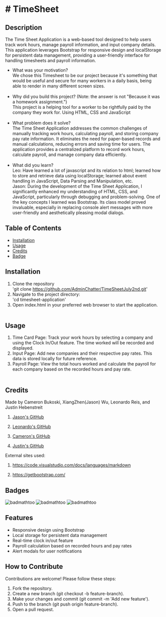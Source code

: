 # # TimeSheet

## Description

The Time Sheet Application is a web-based tool designed to help users track work hours, manage payroll information, and input company details. This application leverages Bootstrap for responsive design and localStorage for persistent data management, providing a user-friendly interface for handling timesheets and payroll information.

- What was your motivation?<br>
   We chose this Timesheet to be our project because it's something that would be useful and secure for many workers in a daily basis, being able to render in many different screen sizes.<br><br>
- Why did you build this project? (Note: the answer is not "Because it was a homework   assignment.")<br>
   This project is a helping tool for a worker to be rightfully paid by the company they work for. Using HTML, CSS and JavaScript<br><br>
- What problem does it solve?<br>
   The Time Sheet Application addresses the common challenges of manually tracking work hours, calculating payroll, and storing company pay rate information. It eliminates the need for paper-based records and manual calculations, reducing errors and saving time for users. The application provides a centralized platform to record work hours, calculate payroll, and manage company data efficiently.<br><br>
- What did you learn?<br>
   Leo: Have learned a lot of javascript and its relation to html; learned how to store and retrieve data using localStorage; learned about event handling in JavaScript, Data Parsing and Manipulation, etc.<br>
   Jason: During the development of the Time Sheet Application, I significantly enhanced my understanding of HTML, CSS, and JavaScript, particularly through debugging and problem-solving. One of the key concepts I learned was Bootstrap. Its class model proved invaluable, especially in replacing console alert messages with more user-friendly and aesthetically pleasing modal dialogs.<br>

## Table of Contents

- [Installation](#installation)
- [Usage](#usage)
- [Credits](#credits)
- [Badge](#badges)

## Installation

   1. Clone the repository <br>
   'git clone https://github.com/AdminChatter/TimeSheetJuly2nd.git'
   2. Navigate to the project directory: <br>
   'cd timesheet-application'
   3. Open index.html in your preferred web browser to start the application.<br><br>

## Usage

   1. Time Card Page: Track your work hours by selecting a company and using the Clock In/Out feature. The time worked will be recorded and displayed.
   2. Input Page: Add new companies and their respective pay rates. This data is stored locally for future reference.
   3. Payroll Page: View the total hours worked and calculate the payroll for each company based on the recorded hours and pay rate.<br><br>

## Credits
Made by Cameron Bukoski, XiangZhen(Jason) Wu, Leonardo Reis, and Justin Hebenstreit

   1. [Jason's GitHub](https://github.com/AdminChatter)

   2. [Leonardo's GitHub](https://github.com/Reisleo99) 

   3. [Cameron's GitHub](https://github.com/LGX10)

   4. [Justin's GitHub](https://github.com/JHebenstreit48)

External sites used:

   1. https://code.visualstudio.com/docs/languages/markdown

   2. https://getbootstrap.com/

## Badges

   ![badmathtoo](https://img.shields.io/badge/javascript-45%)
   ![badmathtoo](https://img.shields.io/badge/html-35%)
   ![badmathtoo](https://img.shields.io/badge/css-20%)

## Features

- Responsive design using Bootstrap
- Local storage for persistent data management
- Real-time clock in/out feature
- Payroll calculation based on recorded hours and pay rates
- Alert modals for user notifications

## How to Contribute

   Contributions are welcome! Please follow these steps:

   1. Fork the repository.
   2. Create a new branch (git checkout -b feature-branch).
   3. Make your changes and commit (git commit -m 'Add new feature').
   4. Push to the branch (git push origin feature-branch).
   5. Open a pull request.